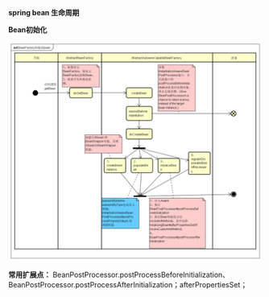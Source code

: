 **spring bean 生命周期**

**Bean初始化**

![image](https://raw.githubusercontent.com/hzying19/code-analysis/master/images/spring-bean/BeanFactory初始化bean.png)
 
__常用扩展点：__  BeanPostProcessor.postProcessBeforeInitialization、BeanPostProcessor.postProcessAfterInitialization；afterPropertiesSet；
